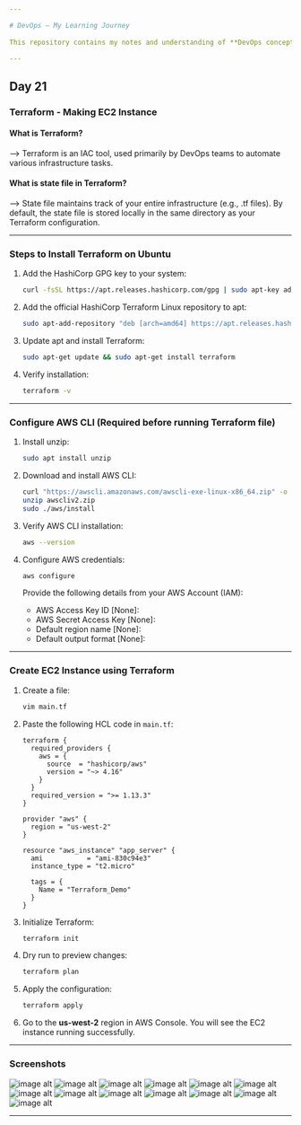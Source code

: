 ```yaml
---

# DevOps – My Learning Journey
 
This repository contains my notes and understanding of **DevOps concepts**.

---
```


## Day 21

### Terraform - Making EC2 Instance

#### What is Terraform?

\--> Terraform is an IAC tool, used primarily by DevOps teams to automate various infrastructure tasks.

#### What is state file in Terraform?

\--> State file maintains track of your entire infrastructure (e.g., .tf files). By default, the state file is stored locally in the same directory as your Terraform configuration.

---

### Steps to Install Terraform on Ubuntu

1. Add the HashiCorp GPG key to your system:

   ```bash
   curl -fsSL https://apt.releases.hashicorp.com/gpg | sudo apt-key add -
   ```

2. Add the official HashiCorp Terraform Linux repository to apt:

   ```bash
   sudo apt-add-repository "deb [arch=amd64] https://apt.releases.hashicorp.com $(lsb_release -cs) main"
   ```

3. Update apt and install Terraform:

   ```bash
   sudo apt-get update && sudo apt-get install terraform
   ```

4. Verify installation:

   ```bash
   terraform -v
   ```

---

### Configure AWS CLI (Required before running Terraform file)

1. Install unzip:

   ```bash
   sudo apt install unzip
   ```

2. Download and install AWS CLI:

   ```bash
   curl "https://awscli.amazonaws.com/awscli-exe-linux-x86_64.zip" -o "awscliv2.zip"
   unzip awscliv2.zip
   sudo ./aws/install
   ```

3. Verify AWS CLI installation:

   ```bash
   aws --version
   ```

4. Configure AWS credentials:

   ```bash
   aws configure
   ```

   Provide the following details from your AWS Account (IAM):

   * AWS Access Key ID \[None]:
   * AWS Secret Access Key \[None]:
   * Default region name \[None]:
   * Default output format \[None]:

---

### Create EC2 Instance using Terraform

1. Create a file:

   ```bash
   vim main.tf
   ```

2. Paste the following HCL code in `main.tf`:

   ```hcl
   terraform {
     required_providers {
       aws = {
         source  = "hashicorp/aws"
         version = "~> 4.16"
       }
     }
     required_version = ">= 1.13.3"
   }

   provider "aws" {
     region = "us-west-2"
   }

   resource "aws_instance" "app_server" {
     ami           = "ami-830c94e3"
     instance_type = "t2.micro"

     tags = {
       Name = "Terraform_Demo"
     }
   }
   ```

3. Initialize Terraform:

   ```bash
   terraform init
   ```

4. Dry run to preview changes:

   ```bash
   terraform plan
   ```

5. Apply the configuration:

   ```bash
   terraform apply
   ```

6. Go to the **us-west-2** region in AWS Console. You will see the EC2 instance running successfully.

---

### Screenshots

![image alt](https://github.com/adhikarilaxman/DevOps-Journey/blob/a6207a2dd4803b4e2fe6af4faa21cd0dde9c5db8/Day21/Day21%2001.png)
![image alt](https://github.com/adhikarilaxman/DevOps-Journey/blob/a6207a2dd4803b4e2fe6af4faa21cd0dde9c5db8/Day21/Day21%2002.png)
![image alt](https://github.com/adhikarilaxman/DevOps-Journey/blob/a6207a2dd4803b4e2fe6af4faa21cd0dde9c5db8/Day21/Day21%2003.png)
![image alt](https://github.com/adhikarilaxman/DevOps-Journey/blob/a6207a2dd4803b4e2fe6af4faa21cd0dde9c5db8/Day21/Day21%2004.png)
![image alt](https://github.com/adhikarilaxman/DevOps-Journey/blob/a6207a2dd4803b4e2fe6af4faa21cd0dde9c5db8/Day21/Day21%2005.png)
![image alt](https://github.com/adhikarilaxman/DevOps-Journey/blob/a6207a2dd4803b4e2fe6af4faa21cd0dde9c5db8/Day21/Day21%2006.png)
![image alt](https://github.com/adhikarilaxman/DevOps-Journey/blob/a6207a2dd4803b4e2fe6af4faa21cd0dde9c5db8/Day21/Day21%2007.png)
![image alt](https://github.com/adhikarilaxman/DevOps-Journey/blob/a6207a2dd4803b4e2fe6af4faa21cd0dde9c5db8/Day21/Day21%2008.png)
![image alt](https://github.com/adhikarilaxman/DevOps-Journey/blob/a6207a2dd4803b4e2fe6af4faa21cd0dde9c5db8/Day21/Day21%2009.png)
![image alt](https://github.com/adhikarilaxman/DevOps-Journey/blob/a6207a2dd4803b4e2fe6af4faa21cd0dde9c5db8/Day21/Day21%2010.png)
![image alt](https://github.com/adhikarilaxman/DevOps-Journey/blob/a6207a2dd4803b4e2fe6af4faa21cd0dde9c5db8/Day21/Day21%2011.png)
![image alt](https://github.com/adhikarilaxman/DevOps-Journey/blob/a6207a2dd4803b4e2fe6af4faa21cd0dde9c5db8/Day21/Day21%2012.png)
![image alt](https://github.com/adhikarilaxman/DevOps-Journey/blob/a6207a2dd4803b4e2fe6af4faa21cd0dde9c5db8/Day21/Day21%2013.png)

---
